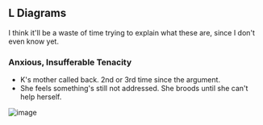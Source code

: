 ## L Diagrams

I think it'll be a waste of time trying to explain what these are, since I don't even know yet.

### Anxious, Insufferable Tenacity

- K's mother called back. 2nd or 3rd time since the argument.
- She feels something's still not addressed. She broods until she can't help herself.

![image](https://user-images.githubusercontent.com/50495866/94227901-9af74780-fec9-11ea-9904-a1e96d145331.png)



